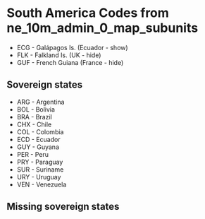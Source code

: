 # South America Codes from ne_10m_admin_0_map_subunits

- ECG - Galápagos Is. (Ecuador - show)
- FLK - Falkland Is. (UK - hide)
- GUF - French Guiana (France - hide)

## Sovereign states

- ARG - Argentina
- BOL - Bolivia
- BRA - Brazil
- CHX - Chile
- COL - Colombia
- ECD - Ecuador
- GUY - Guyana
- PER - Peru
- PRY - Paraguay
- SUR - Suriname
- URY - Uruguay
- VEN - Venezuela

## Missing sovereign states
